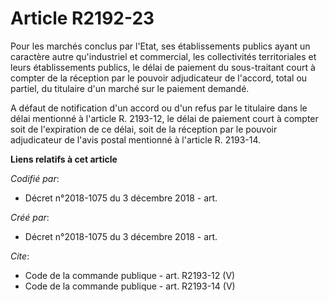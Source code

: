 # Article R2192-23

Pour les marchés conclus par l'Etat, ses établissements publics ayant un caractère autre qu'industriel et commercial, les
collectivités territoriales et leurs établissements publics, le délai de paiement du sous-traitant court à compter de la
réception par le pouvoir adjudicateur de l'accord, total ou partiel, du titulaire d'un marché sur le paiement demandé. 

A défaut de notification d'un accord ou d'un refus par le titulaire dans le délai mentionné à l'article R. 2193-12, le délai
de paiement court à compter soit de l'expiration de ce délai, soit de la réception par le pouvoir adjudicateur de l'avis
postal mentionné à l'article R. 2193-14.

**Liens relatifs à cet article**

_Codifié par_:

  - Décret n°2018-1075 du 3 décembre 2018 - art.

_Créé par_:

  - Décret n°2018-1075 du 3 décembre 2018 - art.

_Cite_:

  - Code de la commande publique - art. R2193-12 (V)
  - Code de la commande publique - art. R2193-14 (V)
